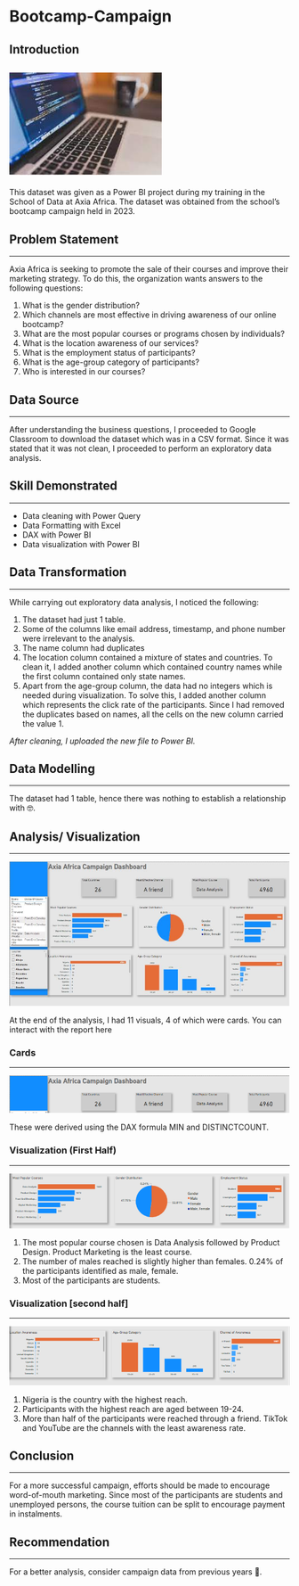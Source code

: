 # Bootcamp-Campaign
## Introduction
![](codingbootcamp_pic.jpg) 
---
This dataset was given as a Power BI project during my training in the School of Data at Axia Africa. 
The dataset was obtained from the school’s bootcamp campaign held in 2023.

## Problem Statement
---
Axia Africa is seeking to promote the sale of their courses and improve their marketing strategy.
To do this, the organization wants answers to the following questions:
1.	What is the gender distribution?
2.	Which channels are most effective in driving awareness of our online bootcamp?
3.	What are the most popular courses or programs chosen by individuals?
4.	What is the location awareness of our services?
5.	What is the employment status of participants?
6.	What is the age-group category of participants?
7.	Who is interested in our courses?

## Data Source
---
After understanding the business questions, I proceeded to Google Classroom to download the dataset which was in a CSV format.
Since it was stated that it was not clean, I proceeded to perform an exploratory data analysis.

## Skill Demonstrated
---
- 	Data cleaning with Power Query
- 	Data Formatting with Excel
- 	DAX with Power BI
- 	Data visualization with Power BI

## Data Transformation
---
While carrying out exploratory data analysis, I noticed the following:
 1.	The dataset had just 1 table.
 2.	Some of the columns like email address, timestamp, and phone number were irrelevant to the analysis.
 3.	The name column had duplicates
 4.	The location column contained a mixture of states and countries. To clean it, I added another column which contained country names while the first column contained only state names.
 5.	Apart from the age-group column, the data had no integers which is needed during visualization. To solve this, I added another column which represents the click rate of the participants. Since I had removed the duplicates based on names, all the cells on the new column carried the value 1.

_After cleaning, I uploaded the new file to Power BI._

## Data Modelling
---
The dataset had 1 table, hence there was nothing to establish a relationship with 🤓.

## Analysis/ Visualization
---
![](Emmanuella_PBI_new.JPG)

At the end of the analysis, I had 11 visuals, 4 of which were cards.
You can interact with the report here

### Cards
---
![](Cards.PNG)

These were derived using the DAX formula MIN and DISTINCTCOUNT. 

### Visualization (First Half)
---
![](First_half.PNG)

1. The most popular course chosen is Data Analysis followed by Product Design. Product Marketing is the least course.
 2.	The number of males reached is slightly higher than females. 0.24% of the participants identified as male, female.
 3.	Most of the participants are students.

### Visualization [second half]
---
![](Second_half.PNG)

 1.	Nigeria is the country with the highest reach.
 2.	Participants with the highest reach are aged between 19-24.
 3.	More than half of the participants were reached through a friend. TikTok and YouTube are the channels with the least awareness rate.

## Conclusion
---
For a more successful campaign, efforts should be made to encourage word-of-mouth marketing.
Since most of the participants are students and unemployed persons, the course tuition can be split to encourage payment in instalments.

## Recommendation
---
For a better analysis, consider campaign data from previous years 🙂. 


